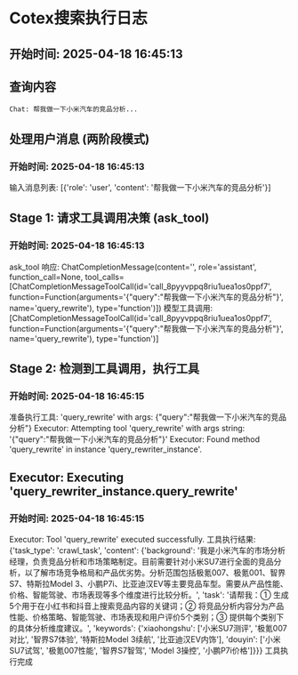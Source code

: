 # Cotex搜索执行日志

## 开始时间: 2025-04-18 16:45:13


## 查询内容
```
Chat: 帮我做一下小米汽车的竞品分析...
```


## 处理用户消息 (两阶段模式)
### 开始时间: 2025-04-18 16:45:13

输入消息列表: [{'role': 'user', 'content': '帮我做一下小米汽车的竞品分析'}]

## Stage 1: 请求工具调用决策 (ask_tool)
### 开始时间: 2025-04-18 16:45:13

ask_tool 响应: ChatCompletionMessage(content='', role='assistant', function_call=None, tool_calls=[ChatCompletionMessageToolCall(id='call_8pyyvppq8riu1uea1os0ppf7', function=Function(arguments='{"query":"帮我做一下小米汽车的竞品分析"}', name='query_rewrite'), type='function')])
模型工具调用: [ChatCompletionMessageToolCall(id='call_8pyyvppq8riu1uea1os0ppf7', function=Function(arguments='{"query":"帮我做一下小米汽车的竞品分析"}', name='query_rewrite'), type='function')]

## Stage 2: 检测到工具调用，执行工具
### 开始时间: 2025-04-18 16:45:15

准备执行工具: 'query_rewrite' with args: {"query":"帮我做一下小米汽车的竞品分析"}
Executor: Attempting tool 'query_rewrite' with args string: '{"query":"帮我做一下小米汽车的竞品分析"}'
Executor: Found method 'query_rewrite' in instance 'query_rewriter_instance'.

## Executor: Executing 'query_rewriter_instance.query_rewrite'
### 开始时间: 2025-04-18 16:45:15

Executor: Tool 'query_rewrite' executed successfully.
工具执行结果: {'task_type': 'crawl_task', 'content': {'background': '我是小米汽车的市场分析经理，负责竞品分析和市场策略制定。目前需要针对小米SU7进行全面的竞品分析，以了解市场竞争格局和产品优劣势。分析范围包括极氪007、极氪001、智界S7、特斯拉Model 3、小鹏P7i、比亚迪汉EV等主要竞品车型。需要从产品性能、价格、智能驾驶、市场表现等多个维度进行比较分析。', 'task': '请帮我：① 生成5个用于在小红书和抖音上搜索竞品内容的关键词；② 将竞品分析内容分为产品性能、价格策略、智能驾驶、市场表现和用户评价5个类别；③ 提供每个类别下的具体分析维度建议。', 'keywords': {'xiaohongshu': ['小米SU7测评', '极氪007对比', '智界S7体验', '特斯拉Model 3续航', '比亚迪汉EV内饰'], 'douyin': ['小米SU7试驾', '极氪007性能', '智界S7智驾', 'Model 3操控', '小鹏P7i价格']}}}
工具执行完成
